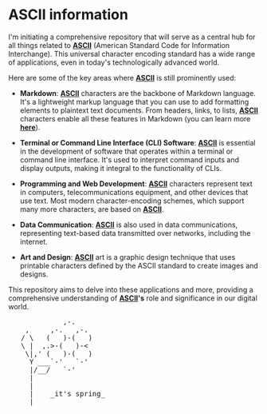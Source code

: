 # ASCII information

I'm initiating a comprehensive repository that will serve as a central hub for all things related to **[ASCII](https://pinjoa.github.io/ascii-related/full-ascii-table.html)** (American Standard Code for Information Interchange). This universal character encoding standard has a wide range of applications, even in today's technologically advanced world.

Here are some of the key areas where **[ASCII](https://pinjoa.github.io/ascii-related/full-ascii-table.html)** is still prominently used:

- **Markdown**: **[ASCII](https://pinjoa.github.io/ascii-related/full-ascii-table.html)** characters are the backbone of Markdown language. It's a lightweight markup language that you can use to add formatting elements to plaintext text documents. From headers, links, to lists, **[ASCII](https://pinjoa.github.io/ascii-related/full-ascii-table.html)** characters enable all these features in Markdown (you can learn more **[here](https://www.markdownguide.org/basic-syntax/)**).

- **Terminal or Command Line Interface (CLI) Software**: **[ASCII](https://pinjoa.github.io/ascii-related/full-ascii-table.html)** is essential in the development of software that operates within a terminal or command line interface. It's used to interpret command inputs and display outputs, making it integral to the functionality of CLIs.

- **Programming and Web Development**: **[ASCII](https://pinjoa.github.io/ascii-related/full-ascii-table.html)** characters represent text in computers, telecommunications equipment, and other devices that use text. Most modern character-encoding schemes, which support many more characters, are based on **[ASCII](https://pinjoa.github.io/ascii-related/full-ascii-table.html)**.

- **Data Communication**: **[ASCII](https://pinjoa.github.io/ascii-related/full-ascii-table.html)** is also used in data communications, representing text-based data transmitted over networks, including the internet.

- **Art and Design**: **[ASCII](https://pinjoa.github.io/ascii-related/full-ascii-table.html)** art is a graphic design technique that uses printable characters defined by the ASCII standard to create images and designs.

This repository aims to delve into these applications and more, providing a comprehensive understanding of **[ASCII](https://pinjoa.github.io/ascii-related/full-ascii-table.html)'s** role and significance in our digital world.

<pre>
             ,-. 
    ,     ,-.   ,-. 
   / \   (   )-(   ) 
   \ |  ,.>-(   )-< 
    \|,' (   )-(   ) 
     Y ___`-'   `-' 
     |/__/   `-' 
     | 
     | 
     |    _it's spring_ 
  ___|_____________ 
</pre>
